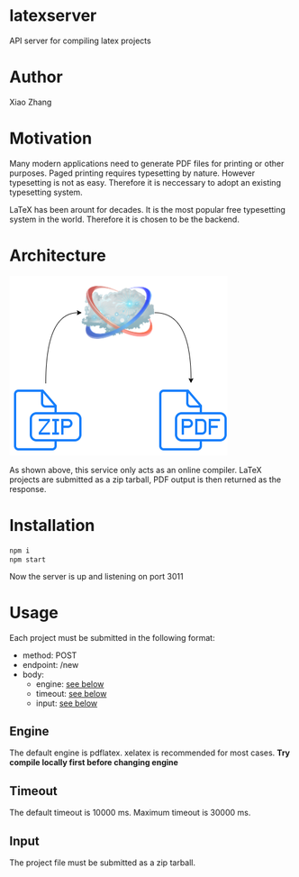 # latexserver
API server for compiling latex projects

# Author
Xiao Zhang

# Motivation
Many modern applications need to generate PDF files for printing or other purposes. Paged printing requires typesetting by nature. However typesetting is not as easy. Therefore it is neccessary to adopt an existing typesetting system.

LaTeX has been arount for decades. It is the most popular free typesetting system in the world. Therefore it is chosen to be the backend.

# Architecture
![arch](doc/arch.png)

As shown above, this service only acts as an online compiler. LaTeX projects are submitted as a zip tarball, PDF output is then returned as the response.

# Installation
```
npm i
npm start
```
Now the server is up and listening on port 3011

# Usage
Each project must be submitted in the following format:
- method: POST
- endpoint: /new
- body:
  - engine: [see below](#engine)
  - timeout: [see below](#timeout)
  - input: [see below](#input)

## Engine
  The default engine is pdflatex. xelatex is recommended for most cases. **Try compile locally first before changing engine**

## Timeout
  The default timeout is 10000 ms. Maximum timeout is 30000 ms.

## Input
  The project file must be submitted as a zip tarball.
